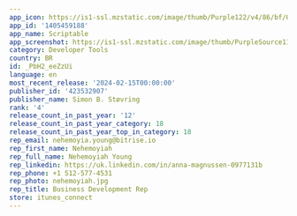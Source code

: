 ```yaml
---
app_icon: https://is1-ssl.mzstatic.com/image/thumb/Purple122/v4/86/bf/0e/86bf0e8d-deec-7f5a-ef72-36acd5dc3acb/AppIcon-0-0-1x_U007emarketing-0-7-0-85-220.png/1024x1024bb.png
app_id: '1405459188'
app_name: Scriptable
app_screenshot: https://is1-ssl.mzstatic.com/image/thumb/PurpleSource114/v4/1e/96/73/1e967332-2e3d-98c9-531b-153751bba934/d48adec0-3e5c-4137-bd2c-70877eda5851_1.png/1242x2688bb.png
category: Developer Tools
country: BR
id: _PbH2_eeZzUi
language: en
most_recent_release: '2024-02-15T00:00:00'
publisher_id: '423532907'
publisher_name: Simon B. Støvring
rank: '4'
release_count_in_past_year: '12'
release_count_in_past_year_category: 18
release_count_in_past_year_top_in_category: 18
rep_email: nehemoyia.young@bitrise.io
rep_first_name: Nehemoyiah
rep_full_name: Nehemoyiah Young
rep_linkedin: https://uk.linkedin.com/in/anna-magnussen-0977131b
rep_phone: +1 512-577-4531
rep_photo: nehemoyiah.jpg
rep_title: Business Development Rep
store: itunes_connect
---
```

